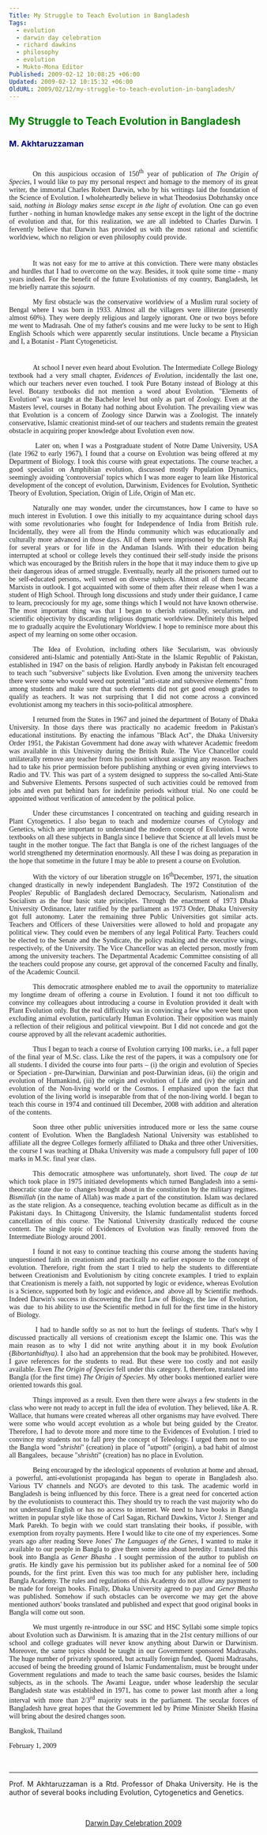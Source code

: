 ```yaml
---
Title: My Struggle to Teach Evolution in Bangladesh
Tags:
  - evolution
  - darwin day celebration
  - richard dawkins
  - philosophy
  - evolution
  - Mukto-Mona Editor
Published: 2009-02-12 10:08:25 +06:00
Updated: 2009-02-12 10:15:32 +06:00
OldURL: 2009/02/12/my-struggle-to-teach-evolution-in-bangladesh/
---
```


<h2><span style="color: #008000;">My Struggle to Teach Evolution in Bangladesh   </span></h2>
<h3><span style="color: #000080;">M. Akhtaruzzaman </span></h3>
<p class="MsoNormal"><span style="font-size: 6pt;"> </span></p>
<p class="MsoNormal" style="text-indent: 0.5in; text-align: justify;"><span style="font-family: Verdana;">On this auspicious occasion of 150<sup>th</sup> year of publication of <em>The Origin of Species, </em>I would like to pay my personal respect and homage to the memory of its great writer, the immortal Charles Robert Darwin, who by his writings laid the foundation of the Science of Evolution.<em> </em>I wholeheartedly believe in what Theodosius Dobzhansky once said, <em>nothing in Biology makes sense except in the light of evolution.</em> One can go even further - nothing in human knowledge makes any sense except in the light of the doctrine of evolution and that, for this realization, we are all indebted to Charles Darwin. I fervently believe that Darwin has provided us with the most rational and scientific worldview, which no religion or even philosophy could provide. </span></p>
<p class="MsoNormal" style="text-align: justify;"><span style="font-family: Verdana;"><span style="font-size: 6pt;"> </span></span></p>
<p class="MsoNormal" style="text-indent: 0.5in; text-align: justify;"><span style="font-family: Verdana;">It was not easy for me to arrive at this conviction. There were many obstacles and hurdles that I had to overcome on the way. Besides, it took quite some time - many years indeed. For the benefit of the future Evolutionists of my country, Bangladesh, let me briefly narrate this <em>sojourn</em>.</span></p>

<p class="MsoNormal" style="text-indent: 0.5in; text-align: justify;"><span style="font-family: Verdana;">My first obstacle was the conservative worldview of a Muslim rural society of Bengal where I was born in 1933. Almost all the villagers were illiterate (presently almost 60%). They were deeply religious and largely ignorant. One or two boys before me went to Madrasah. One of my father's cousins and me were lucky to be sent to High English Schools which were apparently secular institutions. Uncle became a Physician and I, a Botanist - Plant Cytogeneticist. </span></p>
<p class="MsoNormal" style="text-indent: 0.5in; text-align: justify;"><span style="font-family: Verdana;"><sup><span style="font-size: 6pt;">  </span></sup></span></p>
<p class="MsoNormal" style="text-indent: 0.5in; text-align: justify;"><span style="font-family: Verdana;">At school I never even heard about Evolution. The Intermediate College Biology textbook had a very small chapter, <em>Evidences of Evolution</em>, incidentally the last one, which our teachers never even touched. I took Pure Botany instead of Biology at this level. Botany textbooks did not mention a word about Evolution. "Elements of Evolution" was taught at the Bachelor level but only as part of Zoology. Even at the Masters level, courses in Botany had nothing about Evolution. The prevailing view was that Evolution is a concern of Zoology since Darwin was a Zoologist. The innately conservative, Islamic creationist mind-set of our teachers and students remain the greatest obstacle in acquiring proper knowledge about Evolution even now. </span></p>

<p class="MsoNormal" style="text-indent: 0.5in; text-align: justify;"><span style="font-family: Verdana;"> Later on, when I was a Postgraduate student of Notre Dame University, USA (late 1962 to early 1967), I found that a course on Evolution was being offered at my Department of Biology. I took this course with great expectations. The course teacher, a good specialist on Amphibian evolution, discussed mostly Population Dynamics, seemingly avoiding 'controversial' topics which I was more eager to learn like Historical development of the concept of evolution, Darwinism, Evidences for Evolution, Synthetic Theory of Evolution, Speciation, Origin of Life, Origin of Man etc.</span></p>

<p class="MsoNormal" style="text-indent: 0.5in; text-align: justify;"><span style="font-family: Verdana;">Naturally one may wonder, under the circumstances, how I came to have so much interest in Evolution. I owe this initially to my acquaintance during school days with some revolutionaries who fought for Independence of India from British rule. Incidentally, they were all from the Hindu community which was educationally and culturally more advanced in those days. All of them were imprisoned by the British Raj for several years or for life in the Andaman Islands. With their education being interrupted at school or college levels they continued their self-study inside the prisons which was encouraged by the British rulers in the hope that it may induce them to give up their dangerous ideas of armed struggle. Eventually, nearly all the prisoners turned out to be self-educated persons, well versed on diverse subjects. Almost all of them became Marxists in outlook. I got acquainted with some of them after their release when I was a student of High School. Through long discussions and study under their guidance, I came to learn, precociously for my age, some things which I would not have known otherwise. The most important thing was that I began to cherish rationality, secularism, and scientific objectivity by discarding religious dogmatic worldview. Definitely this helped me to gradually acquire the Evolutionary Worldview. I hope to reminisce more about this aspect of my learning on some other occasion.</span></p>

<p class="MsoNormal" style="text-indent: 0.5in; text-align: justify;"><span style="font-family: Verdana;">The Idea of Evolution, including others like Secularism, was obviously considered anti-Islamic and potentially Anti-State in the Islamic Republic of Pakistan, established in 1947 on the basis of religion. Hardly anybody in Pakistan felt encouraged to teach such "subversive" subjects like Evolution. Even among the university teachers there were some who would weed out potential "anti-state and subversive elements" from among students and make sure that such elements did not get good enough grades to qualify as teachers. It was not surprising that I did not come across a convinced evolutionist among my teachers in this socio-political atmosphere. </span></p>

<p class="MsoNormal" style="text-indent: 0.5in; text-align: justify;"><span style="font-family: Verdana;">I returned from the States in 1967 and joined the department of Botany of Dhaka University. In those days there was practically no academic freedom in Pakistan's educational institutions. By enacting the infamous "Black Act", the Dhaka University Order 1951, the Pakistan Government had done away with whatever Academic freedom was available in this University during the British Rule. The Vice Chancellor could unilaterally remove any teacher from his position without assigning any reason. Teachers had to take his prior permission before publishing anything or even giving interviews to Radio and TV. This was part of a system designed to suppress the so-called Anti-State and Subversive Elements. Persons suspected of such activities could be removed from jobs and even put behind bars for indefinite periods without trial. No one could be appointed without verification of antecedent by the political police. </span></p>

<p class="MsoNormal" style="text-indent: 0.5in; text-align: justify;"><span style="font-family: Verdana;">Under these circumstances I concentrated on teaching and guiding research in Plant Cytogenetics. I also began to teach and modernize courses of Cytology and Genetics, which are important to understand the modern concept of Evolution. I wrote textbooks on all these subjects in Bangla since I believe that Science at all levels must be taught in the mother tongue. The fact that Bangla is one of the richest languages of the world strengthened my determination enormously. All these I was doing as preparation in the hope that sometime in the future I may be able to present a course on Evolution.</span></p>

<p class="MsoNormal" style="text-indent: 0.5in; text-align: justify;"><span style="font-family: Verdana;">With the victory of our liberation struggle on 16<sup>th</sup>December, 1971, the situation changed drastically in newly independent Bangladesh. The 1972 Constitution of the Peoples' Republic of Bangladesh declared Democracy, Secularism, Nationalism and Socialism as the four basic state principles. Through the enactment of 1973 Dhaka University Ordinance, later ratified by the parliament as 1973 Order, Dhaka University got full autonomy. Later the remaining three Public Universities got similar acts. Teachers and Officers of these Universities were allowed to hold and propagate any political view. They could even be members of any legal Political Party. Teachers could be elected to the Senate and the Syndicate, the policy making and the executive wings, respectively, of the University. The Vice Chancellor was an elected person, mostly from among the university teachers. The Departmental Academic Committee consisting of all the teachers could propose any course, get approval of the concerned Faculty and finally, of the Academic Council. </span></p>

<p class="MsoNormal" style="text-indent: 0.5in; text-align: justify;"><span style="font-family: Verdana;">This democratic atmosphere enabled me to avail the opportunity to materialize my longtime dream of offering a course in Evolution. I found it not too difficult to convince my colleagues about introducing a course in Evolution provided it dealt with Plant Evolution only. But the real difficulty was in convincing a few who were bent upon excluding animal evolution, particularly Human Evolution. Their opposition was mainly a reflection of their religious and political viewpoint. But I did not concede and got the course approved by all the relevant academic authorities. </span></p>

<p class="MsoNormal" style="text-indent: 0.5in; text-align: justify;"><span style="font-family: Verdana;">Thus I began to teach a course of Evolution carrying 100 marks, i.e., a full paper of the final year of M.Sc. class. Like the rest of the papers, it was a compulsory one for all students. I divided the course into four parts – (i) the origin and evolution of Species or Speciation - pre-Darwinian, Darwinian and post-Darwinian ideas, (ii) the origin and evolution of Humankind, (iii) the origin and evolution of Life and (iv) the origin and evolution of the Non-living world or the Cosmos. I emphasized upon the fact that evolution of the living world is inseparable from that of the non-living world. I began to teach this course in 1974 and continued till December, 2008 with addition and alteration of the contents.</span></p>

<p class="MsoNormal" style="text-indent: 0.5in; text-align: justify;"><span style="font-family: Verdana;">Soon three other public universities introduced more or less the same course content of Evolution. When the Bangladesh National University was established to affiliate all the degree Colleges formerly affiliated to Dhaka and three other Universities, the course I was teaching at Dhaka University was made a compulsory full paper of 100 marks in M.Sc. final year class.  </span></p>

<p class="MsoNormal" style="text-indent: 0.5in; text-align: justify;"><span style="font-family: Verdana;">This democratic atmosphere was unfortunately, short lived. The <em>coup de tat</em> which took place in 1975 initiated developments which turned Bangladesh into a semi-theocratic state due to  changes brought about in the constitution by the military regimes. <em>Bismillah </em>(in the name of Allah) was made a part of the constitution. Islam was declared as the state religion. As a consequence, teaching evolution became as difficult as in the Pakistani days. In Chittagong University, the Islamic fundamentalist students forced cancellation of this course. The National University drastically reduced the course content. The single topic of Evidences of Evolution was finally removed from the Intermediate Biology around 2001.<span style="font-size: 6pt;">  </span></span></p>

<p class="MsoNormal" style="text-indent: 0.5in; text-align: justify;"><span style="font-family: Verdana;">I found it not easy to continue teaching this course among the students having unquestioned faith in creationism and practically no earlier exposure to the concept of evolution. Therefore, right from the start I tried to help the students to differentiate between Creationism and Evolutionism by citing concrete examples. I tried to explain that Creationism is merely a faith, not supported by logic or evidence, whereas Evolution is a Science, supported both by logic and evidence, and  above all by Scientific methods. Indeed Darwin's success in discovering the first Law of Biology, the law of Evolution, was  due  to his ability to use the Scientific method in full for the first time in the history of Biology.</span></p>

<p class="MsoNormal" style="text-indent: 0.5in; text-align: justify;"><span style="font-family: Verdana;"> I had to handle softly so as not to hurt the feelings of students. That's why I discussed practically all versions of creationism except the Islamic one. This was the main reason as to why I did not write anything about it in my book <em>Evolution</em> (<em>Bibortanbidhya). </em>I  also had  an apprehension that the book may be prohibited. However, I gave references for the students to read. But these were too costly and not easily available. Even <em>The Origin of Species </em>fell under this category. I, therefore, translated into Bangla (for the first time) <em>The Origin of Species</em>. My other books mentioned earlier were oriented towards this goal.</span></p>

<p class="MsoNormal" style="text-indent: 0.5in; text-align: justify;"><span style="font-family: Verdana;">Things improved as a result. Even then there were always a few students in the class who were not ready to accept in full the idea of evolution. They believed, like A. R. Wallace, that humans were created whereas all other organisms may have evolved. There were some who would accept evolution as a whole but being guided by the Creator. Therefore, I had to devote more and more time to the Evidences of Evolution. I tried to convince my students not to fall prey the concept of Teleology. I urged them not to use the Bangla word "<em>shrishti</em>" (creation) in place of "<em>utpotti</em>" (origin), a bad habit of almost all Bangalees,  because "<em>shrishti</em>" (creation) has no place in Evolution.</span></p>

<p class="MsoNormal" style="text-indent: 0.5in; text-align: justify;"><span style="font-family: Verdana;">Being encouraged by the ideological opponents of evolution at home and abroad, a powerful, anti-evolutionist propaganda has begun to operate in Bangladesh also. Various TV channels and NGO's are devoted to this task. The academic world in Bangladesh is being influenced by this force. There is a great need for concerted action by the evolutionists to counteract this. They should try to reach the vast majority who do not understand English or has no access to internet. We need to have books in Bangla written in popular style like those of Carl Sagan, Richard Dawkins, Victor J. Stenger and Mark Parekh. To begin with we could start translating their books, if possible, with exemption from royalty payments. Here I would like to cite one of my experiences. Some years ago after reading Steve Jones' <em>The Languages of the Genes</em>, I wanted to make it available to our people in Bangla to give them some idea about heredity. I translated this book into Bangla as <em>Gener Bhasha </em>. I sought permission of the author to publish <em>on gratis</em>. He kindly gave his permission but its publisher asked for a nominal fee of 500 pounds, for the first print. Even this was too much for any publisher here, including Bangla Academy. The rules and regulations of this Academy do not allow any payment to be made for foreign books. Finally, Dhaka University agreed to pay and <em>Gener Bhasha</em> was published. Somehow if such obstacles can be overcome we may get the above mentioned authors' books translated and published and expect that good original books in Bangla will come out soon.</span></p>

<p class="MsoNormal" style="text-indent: 0.5in; text-align: justify;"><span style="font-family: Verdana;">We must urgently re-introduce in our SSC and HSC Syllabi some simple topics about Evolution such as Darwinism. It is amazing that in the 21st century millions of our school and college graduates will never know anything about Darwin or Darwinism. Moreover, the same topics should be taught in our Government sponsored Madrasahs. The huge number of privately sponsored, but actually foreign funded,  Qaomi Madrasahs, accused of being the breeding ground of Islamic Fundamentalism, must be brought under Government regulations and made to teach the same basic courses, besides the Islamic subjects, as in the schools. The Awami League, under whose leadership the secular Bangladesh state was established in 1971, has come to power last month after a long interval with more than 2/3<sup>rd</sup> majority seats in the parliament. The secular forces of Bangladesh have great hopes that the Government led by Prime Minister Sheikh Hasina will bring about the desired changes soon. </span></p>

<p class="MsoNormal" style="text-align: justify;"><span style="font-family: Verdana;">Bangkok, Thailand</span></p>
<p class="MsoNormal" style="text-align: justify;"><span style="font-family: Verdana;">February 1, 2009</span></p>
<p class="MsoNormal" style="text-align: justify;"> </p>

<hr />
<p class="MsoNormal" style="text-align: justify;">Prof. M Akhtaruzzaman is a Rtd. Professor of Dhaka University. He is the author of several books including Evolution, Cytogenetics and Genetics.</p>
<p class="MsoNormal" style="text-align: justify;"> </p>
<p class="MsoNormal" style="text-align: center;"><a href="https://muktomona.com/Special_Event_/Darwin_day/2009/">Darwin Day Celebration 2009</a></p>
